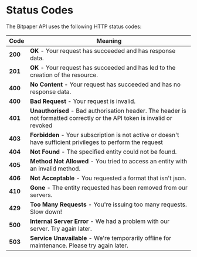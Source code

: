 # Status Codes

The Bitpaper API uses the following HTTP status codes:

Code | Meaning
---------- | -------
**200** | **OK** - Your request has succeeded and has response data.
**201** | **OK** - Your request has succeeded and has led to the creation of the resource.
**400** | **No Content** - Your request has succeeded and has no response data.
**400** | **Bad Request** - Your request is invalid.
**401** | **Unauthorised** - Bad authorisation header. The header is not formatted correctly or the API token is invalid or revoked
**403** | **Forbidden** - Your subscription is not active or doesn't have sufficient privileges to perform the request
**404** | **Not Found** - The specified entity could not be found.
**405** | **Method Not Allowed** - You tried to access an entity with an invalid method.
**406** | **Not Acceptable** - You requested a format that isn't json.
**410** | **Gone** - The entity requested has been removed from our servers.
**429** | **Too Many Requests** - You're issuing too many requests. Slow down!
**500** | **Internal Server Error** - We had a problem with our server. Try again later.
**503** | **Service Unavailable** - We're temporarily offline for maintenance. Please try again later.
